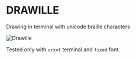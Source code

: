 DRAWILLE
========


Drawing in terminal with unicode braille characters

![Drawille](https://raw.github.com/asciimoo/drawille/master/docs/drawille_01.png)


Tested only with `urxvt` terminal and `fixed` font.
